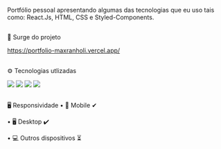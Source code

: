 Portfólio pessoal apresentando algumas das tecnologias que eu uso tais como: React.Js, HTML, CSS e Styled-Components.

##

🔗 Surge do projeto

https://portfolio-maxranholi.vercel.app/


##

⚙ Tecnologias utlizadas

<img src="https://img.shields.io/badge/React-20232A?style=for-the-badge&logo=react&logoColor=61DAFB" />
<img src="https://img.shields.io/badge/HTML5-E34F26?style=for-the-badge&logo=html5&logoColor=white" />
<img src="https://img.shields.io/badge/CSS3-1572B6?style=for-the-badge&logo=css3&logoColor=white" />
<img src="https://img.shields.io/badge/styled--components-DB7093?style=for-the-badge&logo=styled-components&logoColor=white" />

##
🖥 Responsividade
• 📱 Mobile ✔

• 🖥 Desktop ✔

• 💻 Outros dispositivos ⏳
